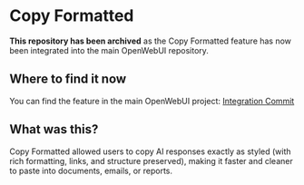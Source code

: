 # Copy Formatted

**This repository has been archived** as the Copy Formatted feature has now been integrated into the main OpenWebUI repository.

## Where to find it now
You can find the feature in the main OpenWebUI project: [Integration Commit](https://github.com/open-webui/open-webui/commit/aa8db40376a6afe53b3419de738cd908ff5bd0e1)

## What was this?
Copy Formatted allowed users to copy AI responses exactly as styled (with rich formatting, links, and structure preserved), making it faster and cleaner to paste into documents, emails, or reports.
